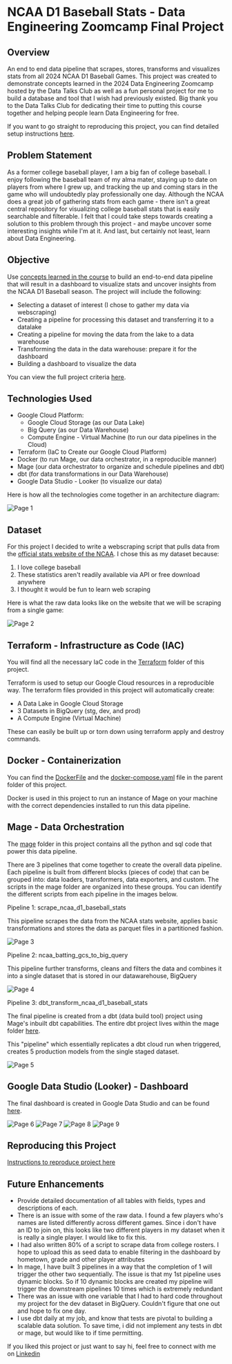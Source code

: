 
# NCAA D1 Baseball Stats - Data Engineering Zoomcamp Final Project

## **Overview**

An end to end data pipeline that scrapes, stores, transforms and visualizes stats from all 2024 NCAA D1 Baseball Games. This project was created to demonstrate concepts learned in the 2024 Data Engineering Zoomcamp hosted by the Data Talks Club as well as a fun personal project for me to build a database and tool that I wish had previously existed. Big thank you to the Data Talks Club for dedicating their time to putting this course together and helping people learn Data Engineering for free. 

If you want to go straight to reproducing this project, you can find detailed setup instructions [here](https://github.com/beaubranton4/ncaa_d1_baseball_stats/blob/main/setup.md).

## **Problem Statement**
  
 As a former college baseball player, I am a big fan of college baseball. I enjoy following the baseball team of my alma mater, staying up to date on players from where I grew up, and tracking the up and coming stars in the game who will undoubtedly play professionally one day. Although the NCAA does a great job of gathering stats from each game - there isn't a great central repository for visualizing college baseball stats that is easily searchable and filterable. I felt that I could take steps towards creating a solution to this problem through this project - and maybe uncover some interesting insights while I'm at it. And last, but certainly not least, learn about Data Engineering.

  ## **Objective**

Use [concepts learned in the course](https://github.com/DataTalksClub/data-engineering-zoomcamp/blob/main/README.md) to build an end-to-end data pipeline that will result in a dashboard to visualize stats and uncover insights from the NCAA D1 Baseball season. The project will include the following:

-   Selecting a dataset of interest (I chose to gather my data via webscraping)
-   Creating a pipeline for processing this dataset and transferring it to a datalake
-   Creating a pipeline for moving the data from the lake to a data warehouse
-   Transforming the data in the data warehouse: prepare it for the dashboard
-   Building a dashboard to visualize the data

You can view the full project criteria [here](https://github.com/DataTalksClub/data-engineering-zoomcamp/tree/main/projects).
  
  ## **Technologies Used**
  

 - Google Cloud Platform:
	 - Google Cloud Storage (as our Data Lake)
 	 - Big Query (as our Data Warehouse)
	 - Compute Engine - Virtual Machine (to run our data pipelines in the Cloud)
 - Terraform (IaC to Create our Google Cloud Platform)
 - Docker (to run Mage, our data orchestrator, in a reproducible manner)
 - Mage (our data orchestrator to organize and schedule pipelines and dbt)
 - dbt (for data transformations in our Data Warehouse)
 - Google Data Studio - Looker (to visualize our data)

Here is how all the technologies come together in an architecture diagram:


![Page 1](images/tech_architecture_diagram.png)

  ## **Dataset**

For this project I decided to write a webscraping script that pulls data from the [official stats website of the NCAA](https://stats.ncaa.org/). I chose this as my dataset because:

1. I love college baseball
2. These statistics aren't readily available via API or free download anywhere
3. I thought it would be fun to learn web scraping

Here is what the raw data looks like on the website that we will be scraping from a single game:

![Page 2](images/dataset_example.png)

## **Terraform - Infrastructure as Code (IAC)**

You will find all the necessary IaC code in the [Terraform](https://github.com/beaubranton4/ncaa_d1_baseball_stats/tree/main/terraform) folder of this project.

Terraform is used to setup our Google Cloud resources in a reproducible way. The terraform files provided in this project will automatically create:

 - A Data Lake in Google Cloud Storage
 - 3 Datasets in BigQuery (stg, dev, and prod)
 - A Compute Engine (Virtual Machine)

These can easily be built up or torn down using terraform apply and destroy commands.

## **Docker - Containerization**

You can find the [DockerFile](https://github.com/beaubranton4/ncaa_d1_baseball_stats/blob/main/Dockerfile) and the [docker-compose.yaml](https://github.com/beaubranton4/ncaa_d1_baseball_stats/blob/main/docker-compose.yml) file in the parent folder of this project.

Docker is used in this project to run an instance of Mage on your machine with the correct dependencies installed to run this data pipeline.

## **Mage - Data Orchestration**

The [mage](https://github.com/beaubranton4/ncaa_d1_baseball_stats/tree/main/mage) folder in this project contains all the python and sql code that power this data pipeline.

There are 3 pipelines that come together to create the overall data pipeline. Each pipeline is built from different blocks (pieces of code) that can be grouped into: data loaders, transformers, data exporters, and custom. The scripts in the mage folder are organized into these groups. You can identify the different scripts from each pipeline in the images below.

Pipeline 1: scrape_ncaa_d1_baseball_stats

This pipeline scrapes the data from the NCAA stats website, applies basic transformations and stores the data as parquet files in a partitioned fashion.

![Page 3](images/mage_scrape_stats_to_gcs_pipeline.png)

Pipeline 2: ncaa_batting_gcs_to_big_query

This pipeline further transforms, cleans and filters the data and combines it into a single dataset that is stored in our datawarehouse, BigQuery

![Page 4](images/mage_gcs_to_bq_pipeline.png)

Pipeline 3: dbt_transform_ncaa_d1_baseball_stats

The final pipeline is created from a dbt (data build tool) project using Mage's inbuilt dbt capabilities. The entire dbt project lives within the mage folder [here](https://github.com/beaubranton4/ncaa_d1_baseball_stats/tree/main/mage/dbt/ncaa_d1_baseball_stats). 

This "pipeline" which essentially replicates a dbt cloud run when triggered, creates 5 production models from the single staged dataset.

![Page 5](images/dbt_lineage_graph.png)

## **Google Data Studio (Looker) - Dashboard**

The final dashboard is created in Google Data Studio and can be found [here](https://lookerstudio.google.com/s/nWiTVPz6SUw).

![Page 6](images/dashboard_image_1.png)
![Page 7](images/dashboard_image_2.png)
![Page 8](images/dashboard_image_3.png)
![Page 9](images/dashboard_image_4.png)

## **Reproducing this Project**

[Instructions to reproduce project here](https://github.com/beaubranton4/ncaa_d1_baseball_stats/blob/main/setup.md)

## **Future Enhancements**


- Provide detailed documentation of all tables with fields, types and descriptions of each.
- There is an issue with some of the raw data. I found a few players who's names are listed differently across different games. Since i don't have an ID to join on, this looks like two different players in my dataset when it is really a single player. I would like to fix this.
- I had also written 80% of a script to scrape data from college rosters. I hope to upload this as seed data to enable filtering in the dashboard by hometown, grade and other player attributes
- In mage, I have built 3 pipelines in a way that the completion of 1 will trigger the other two sequentially. The issue is that my 1st pipeline uses dynamic blocks. So if 10 dynamic blocks are created my pipeline will trigger the downstream pipelines 10 times which is extremely redundant
- There was an issue with one variable that I had to hard code throughout my project for the dev dataset in BigQuery. Couldn't figure that one out and hope to fix one day.
- I use dbt daily at my job, and know that tests are pivotal to building a scalable data solution. To save time, i did not implement any tests in dbt or mage, but would like to if time permitting.


If you liked this project or just want to say hi, feel free to connect with me on [Linkedin](https://www.linkedin.com/in/beaubranton/)
